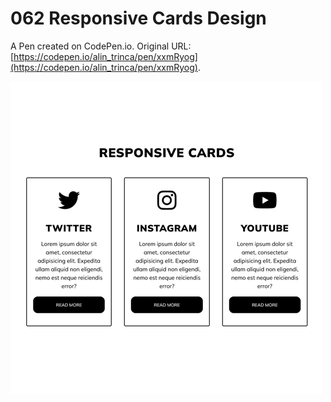 # 062 Responsive Cards Design

A Pen created on CodePen.io. Original URL: [https://codepen.io/alin_trinca/pen/xxmRyog](https://codepen.io/alin_trinca/pen/xxmRyog).

![Responsive Cards Design Screenshot](responsive-card-design.png)